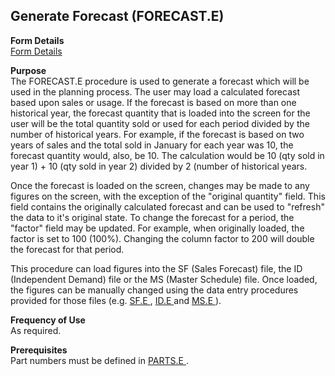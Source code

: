 ##  Generate Forecast (FORECAST.E)

<PageHeader />

**Form Details**  
[ Form Details ](FORECAST-E-1/README.md)   

**Purpose**  
The FORECAST.E procedure is used to generate a forecast which will be used in
the planning process. The user may load a calculated forecast based upon sales
or usage. If the forecast is based on more than one historical year, the
forecast quantity that is loaded into the screen for the user will be the
total quantity sold or used for each period divided by the number of
historical years. For example, if the forecast is based on two years of sales
and the total sold in January for each year was 10, the forecast quantity
would, also, be 10. The calculation would be 10 (qty sold in year 1) + 10 (qty
sold in year 2) divided by 2 (number of historical years.  
  
Once the forecast is loaded on the screen, changes may be made to any figures
on the screen, with the exception of the "original quantity" field. This field
contains the originally calculated forecast and can be used to "refresh" the
data to it's original state. To change the forecast for a period, the "factor"
field may be updated. For example, when originally loaded, the factor is set
to 100 (100%). Changing the column factor to 200 will double the forecast for
that period.  
  
This procedure can load figures into the SF (Sales Forecast) file, the ID (Independent Demand) file or the MS (Master Schedule) file. Once loaded, the figures can be manually changed using the data entry procedures provided for those files (e.g. [ SF.E ](../../../../rover/MFG-OVERVIEW/MFG-ENTRY/SF-E) , [ ID.E ](../../../../rover/MFG-OVERVIEW/MFG-ENTRY/ID-E) and [ MS.E ](../../../../rover/AP-OVERVIEW/AP-ENTRY/AP-E/CHECKS-E/AP-CONTROL/GLCHART-E/GLCHART-E-1/GLCHART-R2/COST-CONTROL/WC-E/WC-E-1/CRP-P1/CRP-P1-1/CRP-CONTROL/CRP-CONTROL-1/CRP-Q/CRP-Q-2/MS-E) ).   

**Frequency of Use**  
As required.

**Prerequisites**  
Part numbers must be defined in [ PARTS.E ](../../ENG-OVERVIEW/ENG-ENTRY/PARTS-E) . 

<badge text= "Version 8.10.57" vertical="middle" />

<PageFooter />